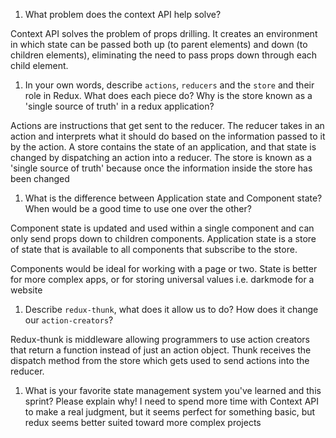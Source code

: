 1. What problem does the context API help solve?

Context API solves the problem of props drilling. It creates an environment in which state can be passed both up (to parent elements) and down (to children elements), eliminating the need to pass props down through each child element.

1. In your own words, describe `actions`, `reducers` and the `store` and their role in Redux. What does each piece do? Why is the store known as a 'single source of truth' in a redux application?

Actions are instructions that get sent to the reducer. The reducer takes in an action and interprets what it should do based on the information passed to it by the action. A store contains the state of an application, and that state is changed by dispatching an action into a reducer. The store is known as a 'single source of truth' because once the information inside the store has been changed

1. What is the difference between Application state and Component state? When would be a good time to use one over the other?

Component state is updated and used within a single component and can only send props down to children components. Application state is a store of state that is available to all components that subscribe to the store. 

Components would be ideal for working with a page or two. State is better for more complex apps, or for storing universal values i.e. darkmode for a website

1. Describe `redux-thunk`, what does it allow us to do? How does it change our `action-creators`?

Redux-thunk is middleware allowing programmers to use action creators that return a function instead of just an action object. Thunk receives the dispatch method from the store which gets used to send actions into the reducer.

1. What is your favorite state management system you've learned and this sprint? Please explain why!
I need to spend more time with Context API to make a real judgment, but it seems perfect for something basic, but redux seems better suited toward more complex projects
